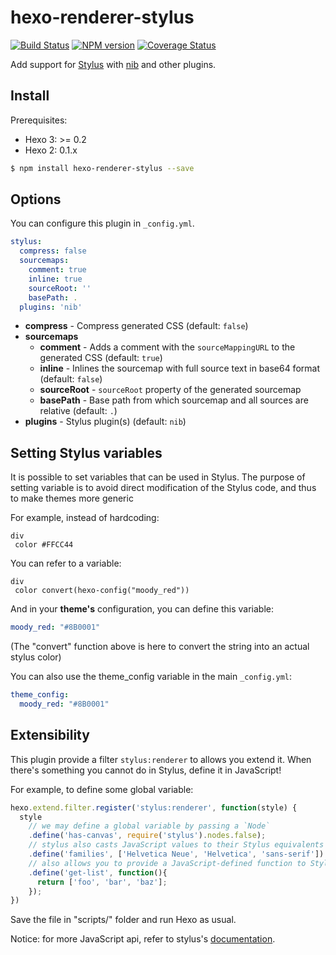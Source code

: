 # hexo-renderer-stylus

[![Build Status](https://travis-ci.org/hexojs/hexo-renderer-stylus.svg?branch=master)](https://travis-ci.org/hexojs/hexo-renderer-stylus)
[![NPM version](https://badge.fury.io/js/hexo-renderer-stylus.svg)](https://www.npmjs.com/package/hexo-renderer-stylus)
[![Coverage Status](https://img.shields.io/coveralls/hexojs/hexo-renderer-stylus.svg)](https://coveralls.io/r/hexojs/hexo-renderer-stylus?branch=master)

Add support for [Stylus] with [nib] and other plugins.

## Install

Prerequisites:
- Hexo 3: >= 0.2
- Hexo 2: 0.1.x

``` bash
$ npm install hexo-renderer-stylus --save
```

## Options

You can configure this plugin in `_config.yml`.

``` yaml
stylus:
  compress: false
  sourcemaps:
    comment: true
    inline: true
    sourceRoot: ''
    basePath: .
  plugins: 'nib'
```

- **compress** - Compress generated CSS (default: `false`)
- **sourcemaps**
  - **comment** - Adds a comment with the `sourceMappingURL` to the generated CSS (default: `true`)
  - **inline** - Inlines the sourcemap with full source text in base64 format (default: `false`)
  - **sourceRoot** - `sourceRoot` property of the generated sourcemap
  - **basePath** - Base path from which sourcemap and all sources are relative (default: `.`)
- **plugins** - Stylus plugin(s) (default: `nib`)

## Setting Stylus variables

It is possible to set variables that can be used in Stylus.
The purpose of setting variable is to avoid direct modification of the Stylus code,
and thus to make themes more generic

For example, instead of hardcoding:
```stylus
div
 color #FFCC44
```

You can refer to a variable:
```stylus
div
 color convert(hexo-config("moody_red"))
```

And in your **theme's** configuration, you can define this variable:
```yml
moody_red: "#8B0001"
```

(The "convert" function above is here to convert the string into an actual stylus color)

You can also use the theme_config variable in the main `_config.yml`:
```yml
theme_config:
  moody_red: "#8B0001"
```

[Stylus]: https://stylus-lang.com/
[nib]: https://stylus.github.io/nib/

## Extensibility

This plugin provide a filter `stylus:renderer` to allows you extend it. When there's something you cannot do in Stylus, define it in JavaScript!

For example, to define some global variable:

```js
hexo.extend.filter.register('stylus:renderer', function(style) {
  style
    // we may define a global variable by passing a `Node`
    .define('has-canvas', require('stylus').nodes.false);
    // stylus also casts JavaScript values to their Stylus equivalents when possible
    .define('families', ['Helvetica Neue', 'Helvetica', 'sans-serif'])
    // also allows you to provide a JavaScript-defined function to Stylus
    .define('get-list', function(){
      return ['foo', 'bar', 'baz'];
    });
})
```

Save the file in "scripts/" folder and run Hexo as usual.

Notice: for more JavaScript api, refer to stylus's [documentation](https://stylus-lang.com/docs/js.html).
